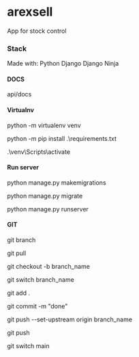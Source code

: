 # arexsell

App for stock control

### Stack

Made with:
Python
Django
Django Ninja

#### DOCS

api/docs

#### Virtualnv

python -m virtualenv venv

python -m pip install .\requirements.txt

.\venv\Scripts\activate


#### Run server

python manage.py makemigrations

python manage.py migrate

python manage.py runserver


#### GIT

git branch

git pull

git checkout -b branch_name

git switch branch_name

git add .

git commit -m "done"

git push --set-upstream origin branch_name

git push

git switch main








